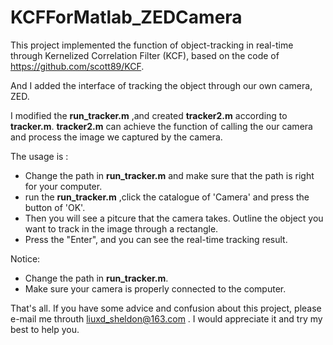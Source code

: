 # KCFForMatlab_ZEDCamera

This project implemented the function of object-tracking in real-time through Kernelized Correlation Filter (KCF), based on the code of https://github.com/scott89/KCF. 

And I added the interface of tracking the object through our own camera, ZED.

I modified the **run_tracker.m** ,and created **tracker2.m** according to **tracker.m**.  **tracker2.m** can achieve the function of calling the our camera and process the image we captured by the camera.

The usage is :

- Change the path in **run_tracker.m** and make sure that the path is right for your computer. 
- run the **run_tracker.m** ,click the catalogue of 'Camera' and press the button of 'OK'. 
- Then you will see a pitcure that the camera takes. Outline the object you want to track in the image through a rectangle. 
- Press the "Enter", and you can see the real-time tracking result.

Notice:

- Change the path in **run_tracker.m**.
- Make sure your camera is properly connected to the computer.



That's all. If you have some advice and confusion about this project, please e-mail me throuth liuxd_sheldon@163.com . I would appreciate it and try my best to help you. 
